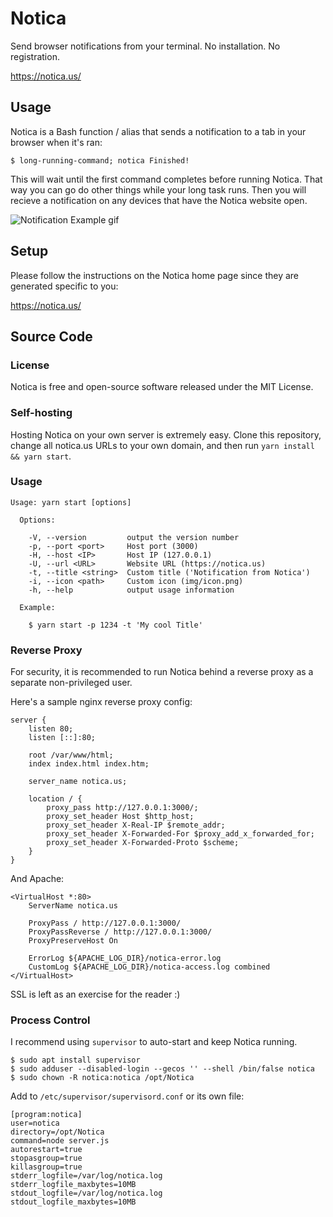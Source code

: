 # Notica
Send browser notifications from your terminal. No installation. No registration.

https://notica.us/

## Usage

Notica is a Bash function / alias that sends a notification to a tab in your browser when it's ran:

```
$ long-running-command; notica Finished!
```

This will wait until the first command completes before running Notica.
That way you can go do other things while your long task runs.
Then you will recieve a notification on any devices that have the Notica website open.

![Notification Example gif](https://i.imgur.com/476ezFy.gif)

## Setup

Please follow the instructions on the Notica home page since they are generated specific to you:

https://notica.us/

## Source Code

### License

Notica is free and open-source software released under the MIT License.

### Self-hosting

Hosting Notica on your own server is extremely easy.
Clone this repository, change all notica.us URLs to your own domain, and then run `yarn install && yarn start`.

### Usage

```text
Usage: yarn start [options]

  Options:

    -V, --version         output the version number
    -p, --port <port>     Host port (3000)
    -H, --host <IP>       Host IP (127.0.0.1)
    -U, --url <URL>       Website URL (https://notica.us)
    -t, --title <string>  Custom title ('Notification from Notica')
    -i, --icon <path>     Custom icon (img/icon.png)
    -h, --help            output usage information

  Example:

    $ yarn start -p 1234 -t 'My cool Title'
```

### Reverse Proxy

For security, it is recommended to run Notica behind a reverse proxy as a separate non-privileged user.

Here's a sample nginx reverse proxy config:

```
server {
    listen 80;
    listen [::]:80;

    root /var/www/html;
    index index.html index.htm;

    server_name notica.us;

    location / {
        proxy_pass http://127.0.0.1:3000/;
        proxy_set_header Host $http_host;
        proxy_set_header X-Real-IP $remote_addr;
        proxy_set_header X-Forwarded-For $proxy_add_x_forwarded_for;
        proxy_set_header X-Forwarded-Proto $scheme;
    }
}
```

And Apache:

```
<VirtualHost *:80>
    ServerName notica.us

    ProxyPass / http://127.0.0.1:3000/
    ProxyPassReverse / http://127.0.0.1:3000/
    ProxyPreserveHost On

    ErrorLog ${APACHE_LOG_DIR}/notica-error.log
    CustomLog ${APACHE_LOG_DIR}/notica-access.log combined
</VirtualHost>
```

SSL is left as an exercise for the reader :)

### Process Control

I recommend using `supervisor` to auto-start and keep Notica running.

```
$ sudo apt install supervisor
$ sudo adduser --disabled-login --gecos '' --shell /bin/false notica
$ sudo chown -R notica:notica /opt/Notica
```

Add to `/etc/supervisor/supervisord.conf` or its own file:

```
[program:notica]
user=notica
directory=/opt/Notica
command=node server.js
autorestart=true
stopasgroup=true
killasgroup=true
stderr_logfile=/var/log/notica.log
stderr_logfile_maxbytes=10MB
stdout_logfile=/var/log/notica.log
stdout_logfile_maxbytes=10MB
```

